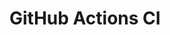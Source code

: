 # GitHub Actions CI




































































































































































































































































































































































































































































































































































































































































































































































































































































































































































































































































































































































































































































































































































































































































































































































































































































































































































































































































































































































































































































































































































































































































































































































































































































































































































































































































































































































































































































































































































































































































































































































































